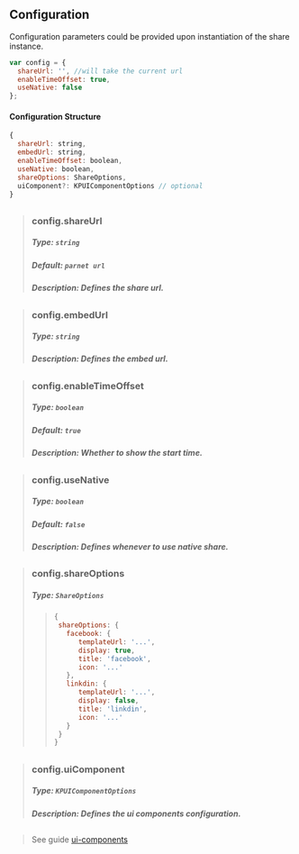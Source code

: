 ## Configuration

Configuration parameters could be provided upon instantiation of the share instance.

```js
var config = {
  shareUrl: '', //will take the current url
  enableTimeOffset: true,
  useNative: false
};
```

#### Configuration Structure

```js
{
  shareUrl: string,
  embedUrl: string,
  enableTimeOffset: boolean,
  useNative: boolean,
  shareOptions: ShareOptions,
  uiComponent?: KPUIComponentOptions // optional
}
```

##

> ### config.shareUrl
>
> ##### Type: `string`
>
> ##### Default: `parnet url`
>
> ##### Description: Defines the share url.

##

> ### config.embedUrl
>
> ##### Type: `string`
>
> ##### Description: Defines the embed url.

##
> ### config.enableTimeOffset
>
> ##### Type: `boolean`
>
> ##### Default: `true`
>
> ##### Description: Whether to show the start time.

##

> ### config.useNative
>
> ##### Type: `boolean`
>
> ##### Default: `false`
>
> ##### Description: Defines whenever to use native share.

##

> ### config.shareOptions
>
> ##### Type: `ShareOptions`
>
> > ```js
> > {
> >  shareOptions: {
> >    facebook: {
> >       templateUrl: '...',
> >       display: true,
> >       title: 'facebook',
> >       icon: '...'
> >    },
> >    linkdin: {
> >       templateUrl: '...',
> >       display: false,
> >       title: 'linkdin',
> >       icon: '...'
> >    }
> >  }
> > }
> > ```

##

> ### config.uiComponent
>
> ##### Type: `KPUIComponentOptions`
>
> ##### Description: Defines the ui components configuration.

##

> See guide [ui-components](https://github.com/kaltura/playkit-js-ui/blob/master/docs/ui-components.md)
